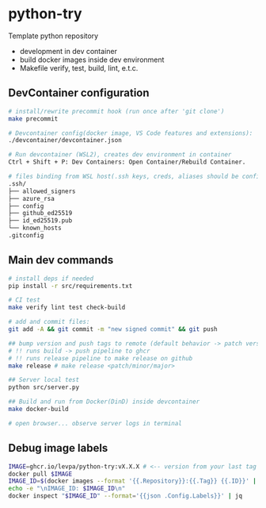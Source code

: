 # python-try
Template python repository

- development in dev container
- build docker images inside dev environment
- Makefile verify, test, build, lint, e.t.c.

## DevContainer configuration

```sh
# install/rewrite precommit hook (run once after 'git clone')
make precommit

# Devcontainer config(docker image, VS Code features and extensions): 
./devcontainer/devcontainer.json

# Run devcontainer (WSL2), creates dev environment in container
Ctrl + Shift + P: Dev Containers: Open Container/Rebuild Container.

# files binding from WSL host(.ssh keys, creds, aliases should be configured):
.ssh/
├── allowed_signers
├── azure_rsa
├── config
├── github_ed25519
├── id_ed25519.pub
└── known_hosts
.gitconfig
```

## Main dev commands
```sh
# install deps if needed
pip install -r src/requirements.txt

# CI test
make verify lint test check-build

# add and commit files: 
git add -A && git commit -m "new signed commit" && git push

## bump version and push tags to remote (default behavior -> patch version)
# !! runs build -> push pipeline to ghcr
# !! runs release pipeline to make release on github
make release # make release <patch/minor/major>

## Server local test
python src/server.py

## Build and run from Docker(DinD) inside devcontainer
make docker-build

# open browser... observe server logs in terminal
```

## Debug image labels

```sh
IMAGE=ghcr.io/levpa/python-try:vX.X.X # <-- version from your last tag
docker pull $IMAGE
IMAGE_ID=$(docker images --format '{{.Repository}}:{{.Tag}} {{.ID}}' | grep $IMAGE | awk '{print $2}')
echo -e "\nIMAGE_ID: $IMAGE_ID\n"
docker inspect "$IMAGE_ID" --format='{{json .Config.Labels}}' | jq
```
